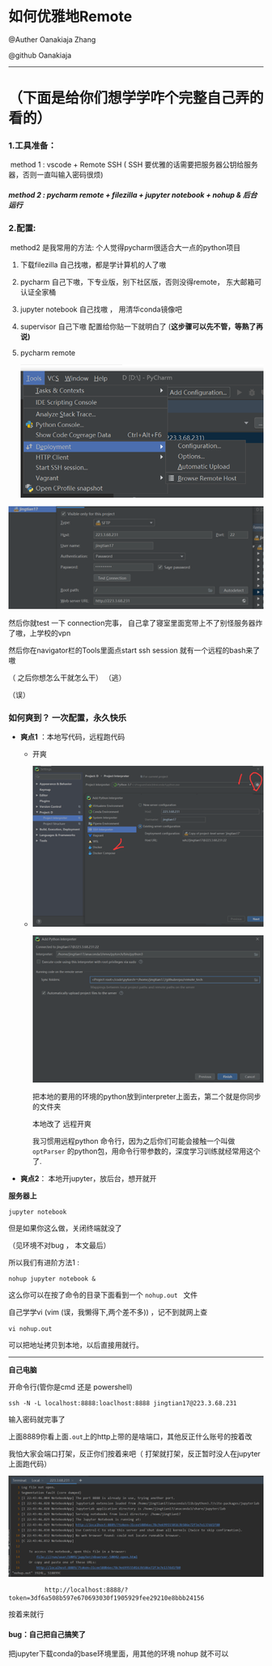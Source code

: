 # 如何优雅地Remote

@Auther Oanakiaja Zhang

@github Oanakiaja

---

# （下面是给你们想学学咋个完整自己弄的看的）

### **1.工具准备：**

​	method 1 :  vscode + Remote SSH ( SSH 要优雅的话需要把服务器公钥给服务器，否则一直叫输入密码很烦)

##### 	method 2 : pycharm remote + filezilla + jupyter notebook  +  nohup &  后台运行





### 2.配置:

​	method2 是我常用的方法: 个人觉得pycharm很适合大一点的python项目

   1. 下载filezilla 自己找嗷，都是学计算机的人了嗷

   2. pycharm 自己下嗷，下专业版，别下社区版，否则没得remote， 东大邮箱可认证全家桶

   3. jupyter notebook 自己找嗷 ， 用清华conda镜像吧

   4. supervisor 自己下嗷 配置给你贴一下就明白了 (**这步骤可以先不管，等熟了再说)**

   5. pycharm remote 

      ![1569328419161](img/1569328419161.png)

![1569328581792](img/1569328581792.png)

然后你就test 一下 connection完事， 自己拿了寝室里面宽带上不了别怪服务器炸了嗷，上学校的vpn

然后你在navigator栏的Tools里面点start ssh session 就有一个远程的bash来了嗷

（ 之后你想怎么干就怎么干）  （逃）

（误）

### 如何爽到？ 一次配置，永久快乐

* **爽点1** ：本地写代码，远程跑代码

  * 开爽

  * ![1569331686566](img/1569331686566.png)

    ![1569331872295](img/1569331872295.png)

    把本地的要用的环境的python放到interpreter上面去，第二个就是你同步的文件夹

    本地改了 远程开爽

    我习惯用远程python 命令行，因为之后你们可能会接触一个叫做 `optParser` 的python包，用命令行带参数的，深度学习训练就经常用这个了.

    

* **爽点2**： 本地开jupyter，放后台，想开就开

**服务器上**

```
jupyter notebook
```

但是如果你这么做，关闭终端就没了

（见环境不对bug ， 本文最后）

所以我们有进阶方法1 :

```
nohup jupyter notebook &
```

这么你可以在按了命令的目录下面看到一个 `nohup.out ` 文件

自己学学vi (vim (误，我懒得下,两个差不多))  ，记不到就网上查

`vi nohup.out` 

可以把地址拷贝到本地，以后直接用就行。

---

**自己电脑**

开命令行(管你是cmd 还是 powershell)

```
ssh -N -L localhost:8888:loaclhost:8888 jingtian17@223.3.68.231
```

输入密码就完事了

上面8889你看上面`.out`上的http上带的是啥端口，其他反正什么账号的按着改

我怕大家会端口打架，反正你们按着来吧（ 打架就打架，反正暂时没人在jupyter上面跑代码）

![1569333228059](img/1569333228059.png)

```
          http://localhost:8888/?token=3df6a508b597e670693030f1905929fee29210e8bbb24156
```

按着来就行

#### bug：自己把自己搞笑了

把jupyter下载conda的base环境里面，用其他的环境 nohup 就不可以

